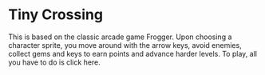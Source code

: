 Tiny Crossing
===============================

This is based on the classic arcade game Frogger. Upon choosing a character 
sprite, you move around with the arrow keys, avoid enemies, collect gems and 
keys to earn points and advance harder levels. To play, all you have to do is
click here.